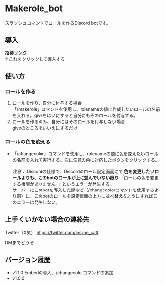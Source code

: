 # Makerole_bot
 スラッシュコマンドでロールを作るDiscord botです。

## 導入
**[招待リンク](https://discord.com/oauth2/authorize?client_id=1230900199698726975)** <br>
↑これをクリックして導入する

## 使い方
### ロールを作る
1. ロールを作り、自分に付与する場合<br>
「/makerole」コマンドを使用し、rolenameの値に作成したいロールの名前を入れる。giveをはいにすると自分にもそのロールを付与する。
1. ロールを作るのみ、自分にはそのロールを付与しない場合<br>
giveのところをいいえにするだけ
### ロールの色を変える
- 「/changecolor」コマンドを使用し、rolenameの値に色を変えたいロールの名前を入れて実行する。次に任意の色に対応したボタンをクリックする。<br><br>
*注意：* Discordの仕様で、Discordのロール設定画面にて **色を変更したいロールよりも、このbotのロールが上に並んでいない限り** 「ロールの色を変更する権限がありません。」というエラーが発生する。<br>
サーバーにこのbotを導入した際など（/changecolorコマンドを使用するより前）に、このbotのロールを設定画面の上方に並べ替えるようにすればこのエラーは発生しない。

## 上手くいかない場合の連絡先
Twitter（X笑）
https://twitter.com/insane_catt

DMまでどうぞ

## バージョン履歴
- v1.1.0 Embedの導入、/changecolorコマンドの追加
- v1.0.0
